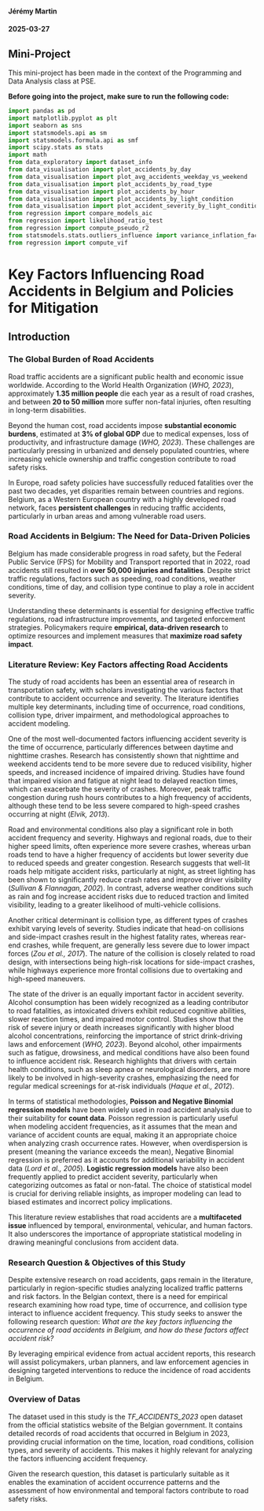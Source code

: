 #### Jérémy Martin
#### 2025-03-27
## Mini-Project
This mini-project has been made in the context of the Programming and Data Analysis class at PSE.

**Before going into the project, make sure to run the following code:**
```python
import pandas as pd 
import matplotlib.pyplot as plt
import seaborn as sns
import statsmodels.api as sm
import statsmodels.formula.api as smf
import scipy.stats as stats
import math
from data_exploratory import dataset_info
from data_visualisation import plot_accidents_by_day
from data_visualisation import plot_avg_accidents_weekday_vs_weekend
from data_visualisation import plot_accidents_by_road_type
from data_visualisation import plot_accidents_by_hour
from data_visualisation import plot_accidents_by_light_condition
from data_visualisation import plot_accident_severity_by_light_condition
from regression import compare_models_aic
from regression import likelihood_ratio_test
from regression import compute_pseudo_r2
from statsmodels.stats.outliers_influence import variance_inflation_factor
from regression import compute_vif
```

# Key Factors Influencing Road Accidents in Belgium and Policies for Mitigation

## Introduction
### The Global Burden of Road Accidents

Road traffic accidents are a significant public health and economic issue worldwide. According to the World Health Organization (*WHO, 2023*), approximately **1.35 million people** die each year as a result of road crashes, and between **20 to 50 million** more suffer non-fatal injuries, often resulting in long-term disabilities.

Beyond the human cost, road accidents impose **substantial economic burdens**, estimated at **3% of global GDP** due to medical expenses, loss of productivity, and infrastructure damage (*WHO, 2023*). These challenges are particularly pressing in urbanized and densely populated countries, where increasing vehicle ownership and traffic congestion contribute to road safety risks.

In Europe, road safety policies have successfully reduced fatalities over the past two decades, yet disparities remain between countries and regions. Belgium, as a Western European country with a highly developed road network, faces **persistent challenges** in reducing traffic accidents, particularly in urban areas and among vulnerable road users.

### Road Accidents in Belgium: The Need for Data-Driven Policies

Belgium has made considerable progress in road safety, but the Federal Public Service (FPS) for Mobility and Transport reported that in 2022, road accidents still resulted in **over 50,000 injuries and fatalities**. Despite strict traffic regulations, factors such as speeding, road conditions, weather conditions, time of day, and collision type continue to play a role in accident severity.

Understanding these determinants is essential for designing effective traffic regulations, road infrastructure improvements, and targeted enforcement strategies. Policymakers require **empirical, data-driven research** to optimize resources and implement measures that **maximize road safety impact**.

### Literature Review: Key Factors affecting Road Accidents

The study of road accidents has been an essential area of research in transportation safety, with scholars investigating the various factors that contribute to accident occurrence and severity. The literature identifies multiple key determinants, including time of occurrence, road conditions, collision type, driver impairment, and methodological approaches to accident modeling.

One of the most well-documented factors influencing accident severity is the time of occurrence, particularly differences between daytime and nighttime crashes. Research has consistently shown that nighttime and weekend accidents tend to be more severe due to reduced visibility, higher speeds, and increased incidence of impaired driving. Studies have found that impaired vision and fatigue at night lead to delayed reaction times, which can exacerbate the severity of crashes. Moreover, peak traffic congestion during rush hours contributes to a high frequency of accidents, although these tend to be less severe compared to high-speed crashes occurring at night (*Elvik, 2013*).

Road and environmental conditions also play a significant role in both accident frequency and severity. Highways and regional roads, due to their higher speed limits, often experience more severe crashes, whereas urban roads tend to have a higher frequency of accidents but lower severity due to reduced speeds and greater congestion. Research suggests that well-lit roads help mitigate accident risks, particularly at night, as street lighting has been shown to significantly reduce crash rates and improve driver visibility (*Sullivan & Flannagan, 2002*). In contrast, adverse weather conditions such as rain and fog increase accident risks due to reduced traction and limited visibility, leading to a greater likelihood of multi-vehicle collisions.

Another critical determinant is collision type, as different types of crashes exhibit varying levels of severity. Studies indicate that head-on collisions and side-impact crashes result in the highest fatality rates, whereas rear-end crashes, while frequent, are generally less severe due to lower impact forces (*Zou et al., 2017*). The nature of the collision is closely related to road design, with intersections being high-risk locations for side-impact crashes, while highways experience more frontal collisions due to overtaking and high-speed maneuvers.

The state of the driver is an equally important factor in accident severity. Alcohol consumption has been widely recognized as a leading contributor to road fatalities, as intoxicated drivers exhibit reduced cognitive abilities, slower reaction times, and impaired motor control. Studies show that the risk of severe injury or death increases significantly with higher blood alcohol concentrations, reinforcing the importance of strict drink-driving laws and enforcement (*WHO, 2023*). Beyond alcohol, other impairments such as fatigue, drowsiness, and medical conditions have also been found to influence accident risk. Research highlights that drivers with certain health conditions, such as sleep apnea or neurological disorders, are more likely to be involved in high-severity crashes, emphasizing the need for regular medical screenings for at-risk individuals (*Haque et al., 2012*).

In terms of statistical methodologies, **Poisson and Negative Binomial regression models** have been widely used in road accident analysis due to their suitability for **count data**. Poisson regression is particularly useful when modeling accident frequencies, as it assumes that the mean and variance of accident counts are equal, making it an appropriate choice when analyzing crash occurrence rates. However, when overdispersion is present (meaning the variance exceeds the mean), Negative Binomial regression is preferred as it accounts for additional variability in accident data (*Lord et al., 2005*). **Logistic regression models** have also been frequently applied to predict accident severity, particularly when categorizing outcomes as fatal or non-fatal. The choice of statistical model is crucial for deriving reliable insights, as improper modeling can lead to biased estimates and incorrect policy implications.

This literature review establishes that road accidents are a **multifaceted issue** influenced by temporal, environmental, vehicular, and human factors. It also underscores the importance of appropriate statistical modeling in drawing meaningful conclusions from accident data.

### Research Question & Objectives of this Study

Despite extensive research on road accidents, gaps remain in the literature, particularly in region-specific studies analyzing localized traffic patterns and risk factors. In the Belgian context, there is a need for empirical research examining how road type, time of occurrence, and collision type interact to influence accident frequency. This study seeks to answer the following research question: *What are the key factors influencing the occurrence of road accidents in Belgium, and how do these factors affect accident risk?*

By leveraging empirical evidence from actual accident reports, this research will assist policymakers, urban planners, and law enforcement agencies in designing targeted interventions to reduce the incidence of road accidents in Belgium.

### Overview of Datas

The dataset used in this study is the *TF_ACCIDENTS_2023* open dataset from the official statistics website of the Belgian government. It contains detailed records of road accidents that occurred in Belgium in 2023, providing crucial information on the time, location, road conditions, collision types, and severity of accidents. This makes it highly relevant for analyzing the factors influencing accident frequency.

Given the research question, this dataset is particularly suitable as it enables the examination of accident occurrence patterns and the assessment of how environmental and temporal factors contribute to road safety risks.
